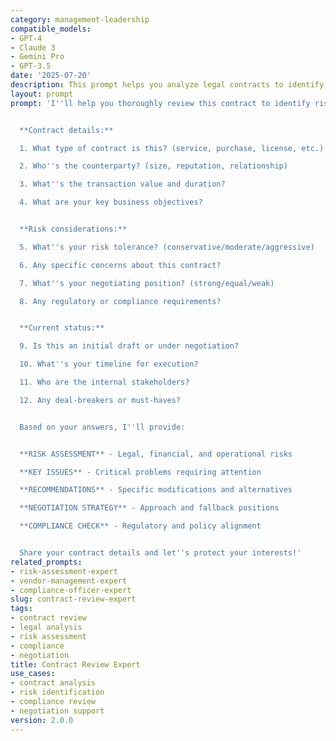 ```yaml
---
category: management-leadership
compatible_models:
- GPT-4
- Claude 3
- Gemini Pro
- GPT-3.5
date: '2025-07-20'
description: This prompt helps you analyze legal contracts to identify risks, ensure compliance, and recommend modifications that protect your business interests while enabling strategic objectives.
layout: prompt
prompt: 'I''ll help you thoroughly review this contract to identify risks and opportunities. Let me understand your context:


  **Contract details:**

  1. What type of contract is this? (service, purchase, license, etc.)

  2. Who''s the counterparty? (size, reputation, relationship)

  3. What''s the transaction value and duration?

  4. What are your key business objectives?


  **Risk considerations:**

  5. What''s your risk tolerance? (conservative/moderate/aggressive)

  6. Any specific concerns about this contract?

  7. What''s your negotiating position? (strong/equal/weak)

  8. Any regulatory or compliance requirements?


  **Current status:**

  9. Is this an initial draft or under negotiation?

  10. What''s your timeline for execution?

  11. Who are the internal stakeholders?

  12. Any deal-breakers or must-haves?


  Based on your answers, I''ll provide:


  **RISK ASSESSMENT** - Legal, financial, and operational risks

  **KEY ISSUES** - Critical problems requiring attention

  **RECOMMENDATIONS** - Specific modifications and alternatives

  **NEGOTIATION STRATEGY** - Approach and fallback positions

  **COMPLIANCE CHECK** - Regulatory and policy alignment


  Share your contract details and let''s protect your interests!'
related_prompts:
- risk-assessment-expert
- vendor-management-expert
- compliance-officer-expert
slug: contract-review-expert
tags:
- contract review
- legal analysis
- risk assessment
- compliance
- negotiation
title: Contract Review Expert
use_cases:
- contract analysis
- risk identification
- compliance review
- negotiation support
version: 2.0.0
---
```

